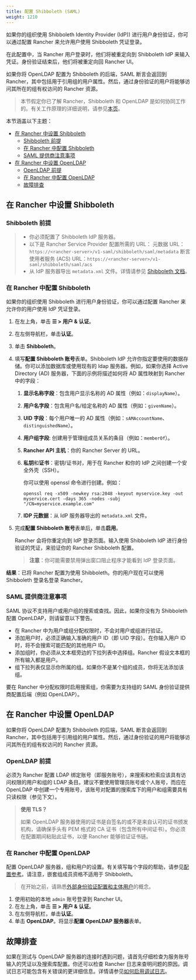 ```yaml
---
title: 配置 Shibboleth (SAML)
weight: 1210
---
```


如果你的组织使用 Shibboleth Identity Provider (IdP)) 进行用户身份验证，你可以通过配置 Rancher 来允许用户使用 Shibboleth 凭证登录。

在此配置中，当 Rancher 用户登录时，他们将被重定向到 Shibboleth IdP 来输入凭证。身份验证结束后，他们将被重定向回 Rancher UI。

如果你将 OpenLDAP 配置为 Shibboleth 的后端，SAML 断言会返回到 Rancher，其中包括用于引用组的用户属性。然后，通过身份验证的用户将能够访问其所在的组有权访问的 Rancher 资源。

> 本节假定你已了解 Rancher，Shibboleth 和 OpenLDAP 是如何协同工作的。有关工作原理的详细说明，请参见[本页](./about)。

本节涵盖以下主题：

- [在 Rancher 中设置 Shibboleth](#setting-up-shibboleth-in-rancher)
  - [Shibboleth 前提](#shibboleth-prerequisites)
  - [在 Rancher 中配置 Shibboleth](#configure-shibboleth-in-rancher)
  - [SAML 提供商注意事项](#saml-provider-caveats)
- [在 Rancher 中设置 OpenLDAP](#setting-up-openldap-in-rancher)
  - [OpenLDAP 前提](#openldap-prerequisites)
  - [在 Rancher 中配置 OpenLDAP](#configure-openldap-in-rancher)
  - [故障排查](#troubleshooting)

## 在 Rancher 中设置 Shibboleth

### Shibboleth 前提

> - 你必须配置了 Shibboleth IdP 服务器。
> - 以下是 Rancher Service Provider 配置所需的 URL：
>   元数据 URL：`https://<rancher-server>/v1-saml/shibboleth/saml/metadata`
>   断言使用者服务 (ACS) URL：`https://<rancher-server>/v1-saml/shibboleth/saml/acs`
> - 从 IdP 服务器导出 `metadata.xml` 文件。详情请参见 [Shibboleth 文档](https://wiki.shibboleth.net/confluence/display/SP3/Home)。

### 在 Rancher 中配置 Shibboleth

如果你的组织使用 Shibboleth 进行用户身份验证，你可以通过配置 Rancher 来允许你的用户使用 IdP 凭证登录。

1. 在左上角，单击 **☰ > 用户 & 认证**。
1. 在左侧导航栏，单击**认证**。
1. 单击 **Shibboleth**。
1. 填写**配置 Shibboleth 账号**表单。Shibboleth IdP 允许你指定要使用的数据存储。你可以添加数据库或使用现有的 ldap 服务器。例如，如果你选择 Active Directory (AD) 服务器，下面的示例将描述如何将 AD 属性映射到 Rancher 中的字段：

   1. **显示名称字段**：包含用户显示名称的 AD 属性（例如：`displayName`）。

   1. **用户名字段**：包含用户名/给定名称的 AD 属性（例如：`givenName`）。

   1. **UID 字段**：每个用户唯一的 AD 属性（例如：`sAMAccountName`、`distinguishedName`）。

   1. **用户组字段**: 创建用于管理组成员关系的条目（例如：`memberOf`）。

   1. **Rancher API 主机**：你的 Rancher Server 的 URL。

   1. **私钥**和**证书**：密钥/证书对，用于在 Rancher 和你的 IdP 之间创建一个安全外壳（SSH）。

      你可以使用 openssl 命令进行创建。例如：

      ```
      openssl req -x509 -newkey rsa:2048 -keyout myservice.key -out myservice.cert -days 365 -nodes -subj "/CN=myservice.example.com"
      ```

   1. **IDP 元数据**：从 IdP 服务器导出的 `metadata.xml` 文件。

1. 完成**配置 Shibboleth 账号**表单后，单击**启用**。

   Rancher 会将你重定向到 IdP 登录页面。输入使用 Shibboleth IdP 进行身份验证的凭证，来验证你的 Rancher Shibboleth 配置。

   > **注意**：你可能需要禁用弹出窗口阻止程序才能看到 IdP 登录页面。

**结果**：已将 Rancher 配置为使用 Shibboleth。你的用户现在可以使用 Shibboleth 登录名登录 Rancher。

### SAML 提供商注意事项

SAML 协议不支持用户或用户组的搜索或查找。因此，如果你没有为 Shibboleth 配置 OpenLDAP，则请留意以下警告。

- 在 Rancher 中为用户或组分配权限时，不会对用户或组进行验证。
- 添加用户时，必须正确输入准确的用户 ID（即 UID 字段）。在你输入用户 ID 时，将不会搜索可能匹配的其他用户 ID。
- 添加组时，你必须从文本框旁边的下拉列表中选择组。Rancher 假设文本框的所有输入都是用户。
- 组下拉列表仅显示你所属的组。如果你不是某个组的成员，你将无法添加该组。

要在 Rancher 中分配权限时启用搜索组，你需要为支持组的 SAML 身份验证提供商配置后端（例如 OpenLDAP）。

## 在 Rancher 中设置 OpenLDAP

如果你将 OpenLDAP 配置为 Shibboleth 的后端，SAML 断言会返回到 Rancher，其中包括用于引用组的用户属性。然后，通过身份验证的用户将能够访问其所在的组有权访问的 Rancher 资源。

### OpenLDAP 前提

必须为 Rancher 配置 LDAP 绑定账号（即服务账号），来搜索和检索应该具有访问权限的用户和组的 LDAP 条目。建议不要使用管理员账号或个人账号，而应在 OpenLDAP 中创建一个专用账号，该账号对配置的搜索库下的用户和组需要具有只读权限（参见下文）。

> **使用 TLS？**
>
> 如果 OpenLDAP 服务器使用的证书是自签名的或不是来自认可的证书颁发机构，请确保手头有 PEM 格式的 CA 证书（包含所有中间证书）。你必须在配置期间粘贴此证书，以便 Rancher 能够验证证书链。

### 在 Rancher 中配置 OpenLDAP

配置 OpenLDAP 服务器，组和用户的设置。有关填写每个字段的帮助，请参见[配置参考]({{<baseurl>}}/rancher/v2.6/en/admin-settings/authentication/openldap/openldap-config)。请注意，嵌套组成员资格不适用于 Shibboleth。

> 在开始之前，请熟悉[外部身份验证配置和主体用户]({{<baseurl>}}/rancher/v2.6/en/admin-settings/authentication/#external-authentication-configuration-and-principal-users)的概念。

1. 使用初始的本地 `admin` 账号登录到 Rancher UI。
1. 在左上角，单击 **☰ > 用户 & 认证**。
1. 在左侧导航栏，单击**认证**。
1. 单击 **OpenLDAP**。将显示**配置 OpenLDAP 服务器**表单。

## 故障排查

如果在测试与 OpenLDAP 服务器的连接时遇到问题，请首先仔细检查为服务账号输入的凭证以及搜索库配置。你还可以检查 Rancher 日志来查明问题的原因。调试日志可能包含有关错误的更详细信息。详情请参见[如何启用调试日志]({{<baseurl>}}/rancher/v2.6/en/faq/technical/#how-can-i-enable-debug-logging)。
